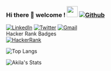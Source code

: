 ### Hi there 👋 welcome !     <img src="https://media.giphy.com/media/WUlplcMpOCEmTGBtBW/giphy.gif" width="30">  [![Github](https://img.shields.io/github/followers/AkilaDee?label=Follow%20Me&style=social)](https://github.com/AkilaDess)

<!--



**AkilaDee/AkilaDee** is a ✨ _special_ ✨ repository because its `README.md` (this file) appears on your GitHub profile.

Here are some ideas to get you started:

- 🔭 I’m currently working on ...
- 🌱 I’m currently learning ...
- 👯 I’m looking to collaborate on ...
- 🤔 I’m looking for help with ...
- 💬 Ask me about ...
- 📫 How to reach me: ...
- 😄 Pronouns: ...
- ⚡ Fun fact: ...
-->


<!-- 
[![GitHub](https://img.shields.io/badge/--github?label=Github&logo=GitHub&style=social)](https://github.com/AkilaDee) 
[![instagram](https://img.shields.io/badge/--instagram?label=Instagram&logo=Instagram&style=social)](https://www.instagram.com/killer__de/)  -->
[![LinkedIn](https://img.shields.io/badge/--linkedin?label=LinkedIn&logo=LinkedIn&style=social)](https://www.linkedin.com/in/akiladee)
[![Twitter](https://img.shields.io/badge/--Twitter?label=Twitter&logo=Twitter&style=social)](https://twitter.com/AkilaDee)
[![Gmail](https://img.shields.io/badge/--linkedin?label=Gmail&logo=gmail&style=social)](mailto:work.akiladesilva97@gmail.com)<br/>
Hacker Rank Badges<br/> [![HackerRank](https://img.shields.io/badge/--dev?label=HackerRank&logo=Hackerrank&style=social)](https://www.hackerrank.com/akiladee)
<!-- 
[![HackerRank](https://img.shields.io/badge/--dev?label=HackerRank&logo=Hackerrank&style=social)](https://www.hackerrank.com/elmoallistair)
[![Codewars](https://img.shields.io/badge/--dev?label=Codewars&logo=codewars&style=social)](https://www.codewars.com/users/elmoallistair)
[![Coursera](https://img.shields.io/badge/--dev?label=Coursera&logo=coursera&style=social)](https://www.coursera.org/user/2d7d54b5646fe8547a05a04b5bdbcafd)
[![Qwiklabs](https://img.shields.io/badge/--dev?label=Qwiklabs&logo=qwiklabs&style=social)](https://www.qwiklabs.com/public_profiles/3ebcb671-731f-41b0-8145-6da558567d68) -->
![Top Langs](https://github-readme-stats.vercel.app/api/top-langs/?username=AkilaDee&layout=compact&show_icons=true&bg_color=000000&text_color=FFFFFF)

![Akila's Stats](https://github-readme-stats.vercel.app/api?username=AkilaDee&include_all_commits=true&show_icons=true&bg_color=000000&text_color=FFFFFF)
<!-- ![Akila's github stats](https://github-readme-stats.vercel.app/api?username=AkilaDee&layout=compact&include_all_commits=true&show_icons=true&hide=issues) -->


